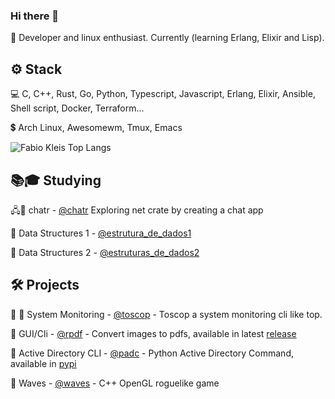 ### Hi there 👋

 🙋 Developer and linux enthusiast. Currently (learning Erlang, Elixir and Lisp).

<h2>⚙️ Stack</h2>

 💻 C, C++, Rust, Go, Python, Typescript, Javascript, Erlang, Elixir, Ansible, Shell script, Docker, Terraform...
 
 💲 Arch Linux, Awesomewm, Tmux, Emacs
 
 
![Fabio Kleis Top Langs](https://github-readme-stats.vercel.app/api/top-langs/?username=fabiokleis&layout=compact&theme=transparent&hide=html,css)
 
 <!-- [![@fabiokleis's Holopin board](https://holopin.me/fabiokleis)](https://holopin.io/@fabiokleis) -->
 
 <h2>📚🎓 Studying</h2>
 
 🖧🦀 chatr - [@chatr](https://github.com/Fabiokleis/chatr) Exploring net crate by creating a chat app
 <!-- ☁️ Terraform - [@terraform_pratices](https://github.com/Fabiokleis/terraform_pratices)  -->
 🌱 Data Structures 1 - [@estrutura_de_dados1](https://github.com/Fabiokleis/estrutura_de_dados1)
 
 🌲 Data Structures 2 - [@estruturas_de_dados2](https://github.com/Fabiokleis/estruturas_de_dados2)
 
 
<h2>🛠️ Projects</h2>

 <!-- 🐧 Fabiokleis - [@fabiokleis](https://fabiokleis.herokuapp.com) - my old portfolio. -->

 👾 🧵 System Monitoring - [@toscop](https://github.com/Fabiokleis/toscop) - Toscop a system monitoring cli like top.
 
 🦀 GUI/Cli - [@rpdf](https://github.com/Fabiokleis/rpdf) - Convert images to pdfs, available in latest [release](https://github.com/Fabiokleis/rpdf/releases)
 
 🐍 Active Directory CLI - [@padc](https://github.com/fabiokleis/padc) - Python Active Directory Command, available in [pypi](https://pypi.org/project/padc/)

 🧙 Waves - [@waves](https://github.com/Fabiokleis/waves) - C++ OpenGL roguelike game 
